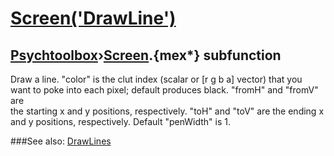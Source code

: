 # [Screen('DrawLine')](Screen-DrawLine) 
## [Psychtoolbox](Pyschtoolbox)&#8250;[Screen](Screen).{mex*} subfunction


Draw a line. "color" is the clut index (scalar or [r g b a] vector) that you  
want to poke into each pixel; default produces black. "fromH" and "fromV" are  
the starting x and y positions, respectively. "toH" and "toV" are the ending x  
and y positions, respectively. Default "penWidth" is 1.   


###See also:
[DrawLines](Screen-DrawLines)
